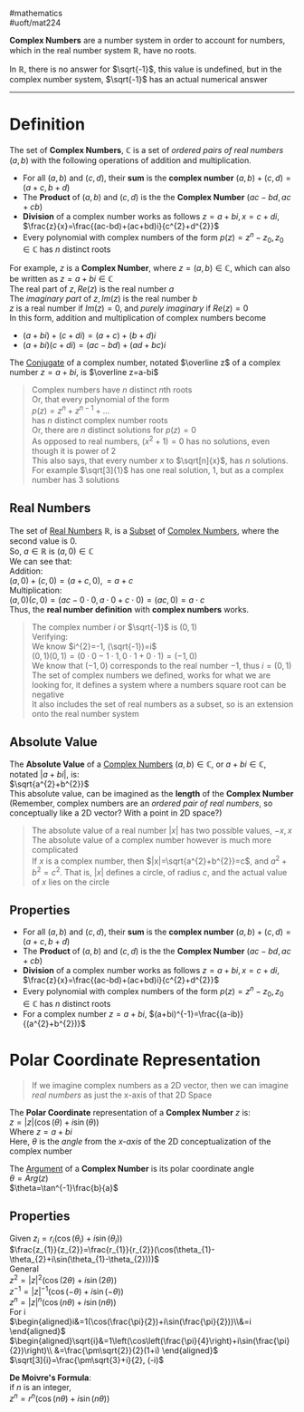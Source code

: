 #mathematics  
#uoft/mat224 

**Complex Numbers** are a number system in order to account for numbers, which in the real number system $\mathbb{R}$, have no roots.

In $\mathbb{R}$, there is no answer for $\sqrt{-1}$, this value is undefined, but in the complex number system, $\sqrt{-1}$ has an actual numerical answer

---
# Definition
The set of **Complex Numbers**, $\mathbb{C}$  is a set of *ordered pairs of real numbers* $(a,b)$ with the following operations of addition and multiplication. 
- For all $(a,b)$ and $(c,d)$, their **sum** is the **complex number** $(a,b)+(c,d)=(a+c,b+d)$
- The **Product** of $(a,b)$ and $(c,d)$ is the the **Complex Number** $(ac-bd,ac+cb)$
- **Division** of a complex number works as follows $z=a+bi, x=c+di$, $\frac{z}{x}=\frac{(ac-bd)+(ac+bd)i}{c^{2}+d^{2}}$
- Every polynomial with complex numbers of the form $p(z)=z^{n}-z_{0}, z_{0}\in \mathbb{C}$ has $n$ distinct roots

For example, $z$ is a **Complex Number**, where $z=(a,b)\in \mathbb{C}$, which can also be written as $z=a+bi\in \mathbb{C}$  
	The real part of $z, Re(z)$ is the real number $a$  
	The *imaginary part* of $z, Im(z)$ is the real number $b$  
	$z$ is a real number if $Im(z)=0$, and *purely imaginary* if $Re(z)=0$  
In this form, addition and multiplication of complex numbers become
- $(a+bi)+(c+di)=(a+c)+(b+d)i$
- $(a+bi)(c+di)=(ac-bd)+(ad+bc)i$

The [Conjugate](Conjugate.md) of a complex number, notated $\overline z$ of a complex number $z=a+bi$, is $\overline z=a-bi$

> Complex numbers have $n$ distinct $n$th roots  
> 	Or, that every polynomial of the form  
> 		$p(z)=z^{n}+z^{n-1}+...$  
> 	has $n$ distinct complex number roots  
> 	Or, there are $n$ distinct solutions for $p(z)=0$  
> 		As opposed to real numbers, $(x^{2}+1)=0$ has no solutions, even though it is power of 2  
> 	This also says, that every number $x$ to $\sqrt[n]{x}$, has $n$ solutions.  
> 		For example $\sqrt[3]{1}$ has one real solution, $1$, but as a complex number has $3$ solutions

## Real Numbers
The set of [Real Numbers](Real%20Numbers.md) $\mathbb{R}$, is a [Subset](Subset) of [Complex Numbers](.md), where the second value is $0$.  
	So, $a\in \mathbb{R}$ is $(a,0)\in \mathbb{C}$  
		We can see that:  
		Addition:  
			$(a,0)+(c,0)=(a+c,0), = a+c$  
		Multiplication:  
			$(a,0)(c,0)=(ac-0\cdot 0,a\cdot 0+c\cdot 0)=(ac,0)=a\cdot c$  
		Thus, the **real number definition** with **complex numbers** works.


> The complex number $i$ or $\sqrt{-1}$ is $(0,1)$  
> 	Verifying:  
> 		We know $i^{2}=-1, (\sqrt{-1})=i$  
> 		$(0,1)(0,1)=(0\cdot 0 - 1\cdot 1, 0\cdot 1 + 0\cdot 1)=(-1,0)$  
> 		We know that $(-1,0)$ corresponds to the real number $-1$, thus $i=(0,1)$  
> The set of complex numbers we defined, works for what we are looking for, it defines a system where a numbers square root can be negative  
> It also includes the set of real numbers as a subset, so is an extension onto the real number system

## Absolute Value
The **Absolute Value** of a [Complex Numbers](.md) $(a,b)\in \mathbb{C}$, or $a+bi\in \mathbb{C}$, notated $|a+bi|$, is:  
	$\sqrt{a^{2}+b^{2}}$  
	This absolute value, can be imagined as the **length** of the **Complex Number**  
		(Remember, complex numbers are an *ordered pair of real numbers*, so conceptually like a 2D vector? With a point in 2D space?)

> The absolute value of a real number $|x|$ has two possible values, $-x, x$ The absolute value of a complex number however is much more complicated  
> If $x$ is a complex number, then $|x|=\sqrt{a^{2}+b^{2}}=c$, and $a^{2}+b^{2}=c^{2}$. That is, $|x|$ defines a circle, of radius $c$, and the actual value of $x$ lies on the circle

## Properties
- For all $(a,b)$ and $(c,d)$, their **sum** is the **complex number** $(a,b)+(c,d)=(a+c,b+d)$
- The **Product** of $(a,b)$ and $(c,d)$ is the the **Complex Number** $(ac-bd,ac+cb)$
- **Division** of a complex number works as follows $z=a+bi, x=c+di$, $\frac{z}{x}=\frac{(ac-bd)+(ac+bd)i}{c^{2}+d^{2}}$
- Every polynomial with complex numbers of the form $p(z)=z^{n}-z_{0}, z_{0}\in \mathbb{C}$ has $n$ distinct roots
- For a complex number $z=a+bi$, $(a+bi)^{-1}=\frac{(a-ib)}{(a^{2}+b^{2})}$

# Polar Coordinate Representation

>If we imagine complex numbers as a 2D vector, then we can imagine *real numbers* as just the x-axis of that 2D Space

The **Polar Coordinate** representation of a **Complex Number** $z$ is:  
	$z=|z|(\cos(\theta)+i\sin(\theta))$  
	Where $z=a+bi$  
		Here, $\theta$ is the *angle* from the *x-axis* of the 2D conceptualization of the complex number

The [Argument](Argument) of a **Complex Number** is its polar coordinate angle  
	$\theta=Arg(z)$  
	$\theta=\tan^{-1}\frac{b}{a}$ 
## Properties

Given $z_{i}=r_{i}(\cos(\theta_{i})+i\sin(\theta_{i}))$  
$\frac{z_{1}}{z_{2}}=\frac{r_{1}}{r_{2}}(\cos(\theta_{1}-\theta_{2}+i\sin(\theta_{1}-\theta_{2})))$  
General  
$z^{2}=|z|^{2}(\cos(2\theta)+i\sin(2\theta))$  
$z^{-1}=|z|^{-1}(\cos(-\theta)+i\sin(-\theta))$  
$z^{n}=|z|^{n}(\cos(n \theta)+i\sin(n \theta))$  
For i  
$\begin{aligned}i&=1(\cos(\frac{\pi}{2})+i\sin(\frac{\pi}{2}))\\&=i \end{aligned}$  
$\begin{aligned}\sqrt{i}&=1\left(\cos\left(\frac{\pi}{4}\right)+i\sin(\frac{\pi}{2})\right)\\ &=\frac{\pm\sqrt{2}}{2}(1+i) \end{aligned}$  
$\sqrt[3]{i}=\frac{\pm\sqrt{3}+i}{2}, (-i)$  


 **De Moivre's Formula**:  
	 if $n$ is an integer,  
		$z^{n}=r^{n}(\cos(n \theta)+i\sin(n \theta))$






